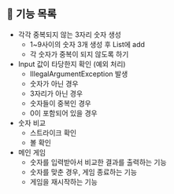 ## 🚀 기능 목록
- 각각 중복되지 않는 3자리 숫자 생성
  - 1~9사이의 숫자 3개 생성 후 List에 add
  - 각 숫자가 중복이 되지 않도록 하기
- Input 값이 타당한지 확인 (예외 처리)
  - IllegalArgumentException 발생
  - 숫자가 아닌 경우
  - 3자리가 아닌 경우
  - 숫자들이 중복인 경우
  - 0이 포함되어 있을 경우
- 숫자 비교
  - 스트라이크 확인
  - 볼 확인
- 메인 게임
  - 숫자를 입력받아서 비교한 결과를 출력하는 기능
  - 숫자를 맞춘 경우, 게임 종료하는 기능
  - 게임을 재시작하는 기능